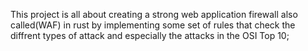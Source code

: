 This project is all about creating a strong web application firewall also called(WAF) in rust by implementing some set of rules that check the diffrent types of attack and especially the attacks in the OSI Top 10;
